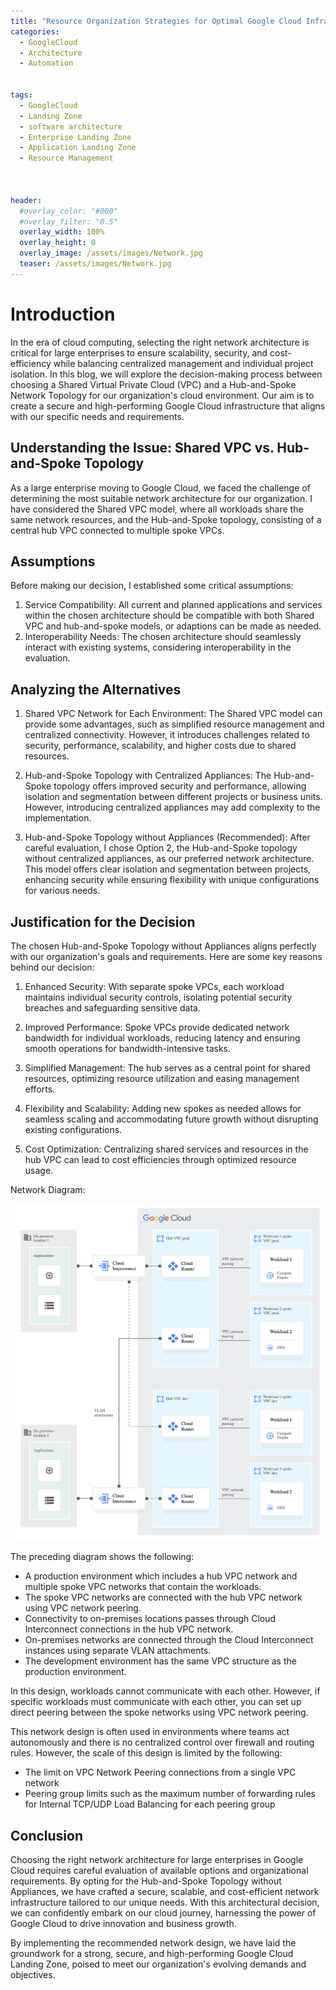 ```yaml
---
title: "Resource Organization Strategies for Optimal Google Cloud Infrastructure"
categories:
  - GoogleCloud
  - Architecture
  - Automation
  

tags:
  - GoogleCloud
  - Landing Zone
  - software architecture
  - Enterprise Landing Zone
  - Application Landing Zone 
  - Resource Management
    
  

header:
  #overlay_color: "#000"
  #overlay_filter: "0.5"
  overlay_width: 100%
  overlay_height: 0
  overlay_image: /assets/images/Network.jpg
  teaser: /assets/images/Network.jpg
---
```



# Introduction

In the era of cloud computing, selecting the right network architecture is critical for large enterprises to ensure scalability, security, and cost-efficiency while balancing centralized management and individual project isolation. In this blog, we will explore the decision-making process between choosing a Shared Virtual Private Cloud (VPC) and a Hub-and-Spoke Network Topology for our organization's cloud environment. Our aim is to create a secure and high-performing Google Cloud infrastructure that aligns with our specific needs and requirements.

## Understanding the Issue: Shared VPC vs. Hub-and-Spoke Topology

As a large enterprise moving to Google Cloud, we faced the challenge of determining the most suitable network architecture for our organization. I have considered the Shared VPC model, where all workloads share the same network resources, and the Hub-and-Spoke topology, consisting of a central hub VPC connected to multiple spoke VPCs.

## Assumptions

Before making our decision, I established some critical assumptions:
1. Service Compatibility: All current and planned applications and services within the chosen architecture should be compatible with both Shared VPC and hub-and-spoke models, or adaptions can be made as needed.
2. Interoperability Needs: The chosen architecture should seamlessly interact with existing systems, considering interoperability in the evaluation.

## Analyzing the Alternatives

1. Shared VPC Network for Each Environment:
The Shared VPC model can provide some advantages, such as simplified resource management and centralized connectivity. However, it introduces challenges related to security, performance, scalability, and higher costs due to shared resources.

2. Hub-and-Spoke Topology with Centralized Appliances:
The Hub-and-Spoke topology offers improved security and performance, allowing isolation and segmentation between different projects or business units. However, introducing centralized appliances may add complexity to the implementation.

3. Hub-and-Spoke Topology without Appliances (Recommended):
After careful evaluation, I chose Option 2, the Hub-and-Spoke topology without centralized appliances, as our preferred network architecture. This model offers clear isolation and segmentation between projects, enhancing security while ensuring flexibility with unique configurations for various needs.

## Justification for the Decision

The chosen Hub-and-Spoke Topology without Appliances aligns perfectly with our organization's goals and requirements. Here are some key reasons behind our decision:

1. Enhanced Security: With separate spoke VPCs, each workload maintains individual security controls, isolating potential security breaches and safeguarding sensitive data.

2. Improved Performance: Spoke VPCs provide dedicated network bandwidth for individual workloads, reducing latency and ensuring smooth operations for bandwidth-intensive tasks.

3. Simplified Management: The hub serves as a central point for shared resources, optimizing resource utilization and easing management efforts.

4. Flexibility and Scalability: Adding new spokes as needed allows for seamless scaling and accommodating future growth without disrupting existing configurations.

5. Cost Optimization: Centralizing shared services and resources in the hub VPC can lead to cost efficiencies through optimized resource usage.

Network Diagram:

![Network ](/assets/images//decide-network-design-option3.png)

The preceding diagram shows the following:

- A production environment which includes a hub VPC network and multiple spoke VPC networks that contain the workloads.
- The spoke VPC networks are connected with the hub VPC network using VPC network peering.
- Connectivity to on-premises locations passes through Cloud Interconnect connections in the hub VPC network.
- On-premises networks are connected through the Cloud Interconnect instances using separate VLAN attachments.
- The development environment has the same VPC structure as the production environment.

In this design, workloads cannot communicate with each other. However, if specific workloads must communicate with each other, you can set up direct peering between the spoke networks using VPC network peering.

This network design is often used in environments where teams act autonomously and there is no centralized control over firewall and routing rules. However, the scale of this design is limited by the following:

- The limit on VPC Network Peering connections from a single VPC network
- Peering group limits such as the maximum number of forwarding rules for Internal TCP/UDP Load Balancing for each peering group

## Conclusion

Choosing the right network architecture for large enterprises in Google Cloud requires careful evaluation of available options and organizational requirements. By opting for the Hub-and-Spoke Topology without Appliances, we have crafted a secure, scalable, and cost-efficient network infrastructure tailored to our unique needs. With this architectural decision, we can confidently embark on our cloud journey, harnessing the power of Google Cloud to drive innovation and business growth.

By implementing the recommended network design, we have laid the groundwork for a strong, secure, and high-performing Google Cloud Landing Zone, poised to meet our organization's evolving demands and objectives.
